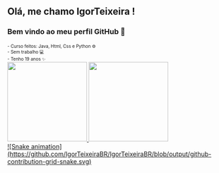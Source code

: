 ## Olá, me chamo IgorTeixeira ! 
### Bem vindo ao meu perfil GitHub 👋
<Font size=1>
- Curso feitos: Java, Html, Css e Python ⚙ <BR>
- Sem trabalho 💻 <BR>
- Tenho 19 anos ✨
</font> 
<div>
<a href="[https://github.com/IgorTeixeiraBR">
<img height="180em" src="https://github-readme-stats.vercel.app/api/top-langs/?username=IgorTeixeiraBR&layout=compact&langs_count=7&theme=dracula"/>
<img height="180em" src="https://github-readme-stats.vercel.app/api?username=IgorTeixeiraBR&show_icons=true&theme=dracula&include_all_commits=true&count_private=true"/>
</div>
![Snake animation](https://github.com/IgorTeixeiraBR/IgorTeixeiraBR/blob/output/github-contribution-grid-snake.svg)
